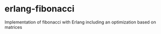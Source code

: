 # erlang-fibonacci
Implementation of fibonacci with Erlang including an optimization based on matrices
